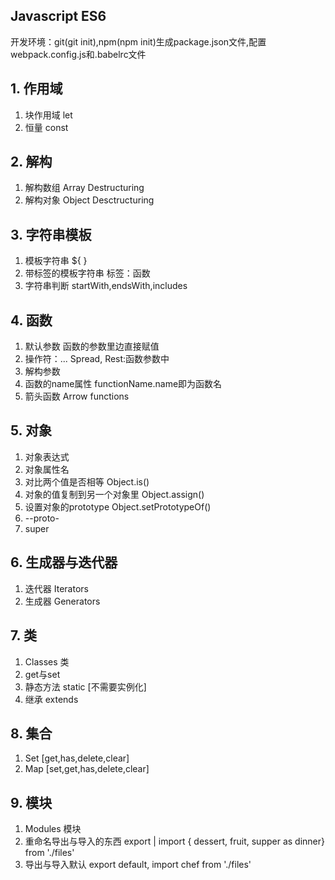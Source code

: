 ## Javascript ES6  
开发环境：git(git init),npm(npm init)生成package.json文件,配置webpack.config.js和.babelrc文件

## 1. 作用域  
1) 块作用域 let  
2) 恒量 const

## 2. 解构  
1) 解构数组 Array Destructuring  
2) 解构对象 Object Desctructuring

## 3. 字符串模板  
1) 模板字符串 ${ }  
2) 带标签的模板字符串  标签：函数  
3) 字符串判断 startWith,endsWith,includes

## 4. 函数  
1) 默认参数 函数的参数里边直接赋值  
2) 操作符：... Spread, Rest:函数参数中  
3) 解构参数  
4) 函数的name属性 functionName.name即为函数名  
5) 箭头函数 Arrow functions

## 5. 对象  
1) 对象表达式  
2) 对象属性名  
3) 对比两个值是否相等 Object.is()  
4) 对象的值复制到另一个对象里 Object.assign()  
5) 设置对象的prototype Object.setPrototypeOf()  
6) --proto-  
7) super

## 6. 生成器与迭代器  
1) 迭代器 Iterators  
2) 生成器 Generators  

## 7. 类  
1) Classes 类  
2) get与set  
3) 静态方法 static  [不需要实例化]
4) 继承 extends

## 8. 集合  
1) Set [get,has,delete,clear]
2) Map [set,get,has,delete,clear]

## 9. 模块  
1) Modules 模块  
2) 重命名导出与导入的东西 export | import { dessert, fruit, supper as dinner} from './files'  
3) 导出与导入默认 export default, import chef from './files'
